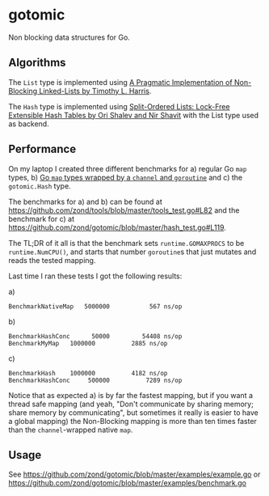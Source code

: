 # gotomic

Non blocking data structures for Go.

## Algorithms

The `List` type is implemented using [A Pragmatic Implementation of Non-Blocking Linked-Lists by Timothy L. Harris](http://www.timharris.co.uk/papers/2001-disc.pdf).

The `Hash` type is implemented using [Split-Ordered Lists: Lock-Free Extensible Hash Tables by Ori Shalev and Nir Shavit](http://www.cs.ucf.edu/~dcm/Teaching/COT4810-Spring2011/Literature/SplitOrderedLists.pdf) with the List type used as backend.

## Performance

On my laptop I created three different benchmarks for a) regular Go `map` types, b) [Go `map` types wrapped by a `channel` and `goroutine`](https://github.com/zond/tools/blob/master/tools.go#L142) and c) the `gotomic.Hash` type.

The benchmarks for a) and b) can be found at https://github.com/zond/tools/blob/master/tools_test.go#L82 and the benchmark for c) at https://github.com/zond/gotomic/blob/master/hash_test.go#L119.

The TL;DR of it all is that the benchmark sets `runtime.GOMAXPROCS` to be `runtime.NumCPU()`, and starts that number `goroutine`s that just mutates and reads the tested mapping.

Last time I ran these tests I got the following results:

a)

    BenchmarkNativeMap	 5000000	       567 ns/op

b)

    BenchmarkHashConc	   50000	     54408 ns/op
    BenchmarkMyMap	 1000000	      2885 ns/op

c)

    BenchmarkHash	 1000000	      4182 ns/op
    BenchmarkHashConc	  500000	      7289 ns/op

Notice that as expected a) is by far the fastest mapping, but if you want a thread safe mapping (and yeah, "Don't communicate by sharing memory; share memory by communicating", but sometimes it really is easier to have a global mapping) the Non-Blocking mapping is more than ten times faster than the `channel`-wrapped native `map`.

## Usage

See https://github.com/zond/gotomic/blob/master/examples/example.go or https://github.com/zond/gotomic/blob/master/examples/benchmark.go

